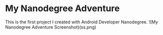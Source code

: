 # My Nanodegree Adventure

This is the first project I created with Android Developer Nanodegree.
![My Nanodegree Adventure Screenshot)(ss.png)